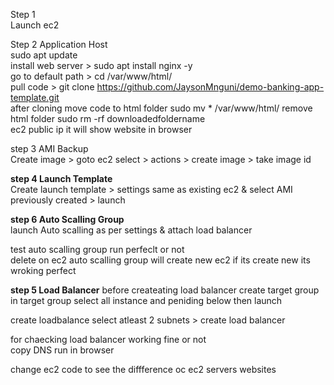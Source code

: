 Step 1  
Launch ec2  

Step 2 Application Host  
sudo apt update  
install web server > sudo apt install nginx -y  
go to default path > cd /var/www/html/  
pull code > git clone https://github.com/JaysonMnguni/demo-banking-app-template.git  
after cloning move code to html folder
sudo mv * /var/www/html/ 
remove html folder
sudo rm -rf downloadedfoldername  
ec2 public ip it will show website in browser

step 3 AMI Backup  
Create image > goto ec2 select > actions > create image > take image id  

**step 4 Launch Template**  
Create launch template > settings same as existing ec2  & select AMI previously created > launch 

**step 6 Auto Scalling Group**  
launch Auto scalling as per settings & attach load balancer  

test auto scalling group run perfeclt or not  
delete on ec2 auto scalling group will create new ec2 if its create new its wroking perfect  


**step 5 Load Balancer** 
before createating load balancer create target group  
in target group select all instance and peniding below then launch  

create loadbalance select atleast 2 subnets  > create load balancer  

for chaecking load balancer working fine or not  
copy DNS run in browser  


change ec2 code to see the diffference oc ec2 servers websites 









